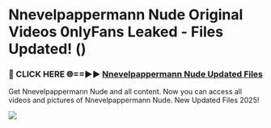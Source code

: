 # Nnevelpappermann Nude Original Videos 0nlyFans Leaked - Files Updated! ()

<h3>🔴 CLICK HERE 🌐==►► <a href="https://tinyurl.com/2p9ay9w9" rel="nofollow">Nnevelpappermann Nude Updated Files</a></h3>

Get Nnevelpappermann Nude and all content. Now you can access all videos and pictures of Nnevelpappermann Nude. New Updated Files 2025!

[![](https://i.imgur.com/KQgVmj3.gif)](https://tinyurl.com/2p9ay9w9)
